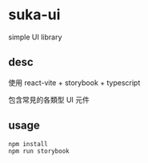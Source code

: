 # suka-ui

simple UI library

## desc

使用 react-vite + storybook + typescript

包含常見的各類型 UI 元件

## usage

```
npm install
npm run storybook
```
